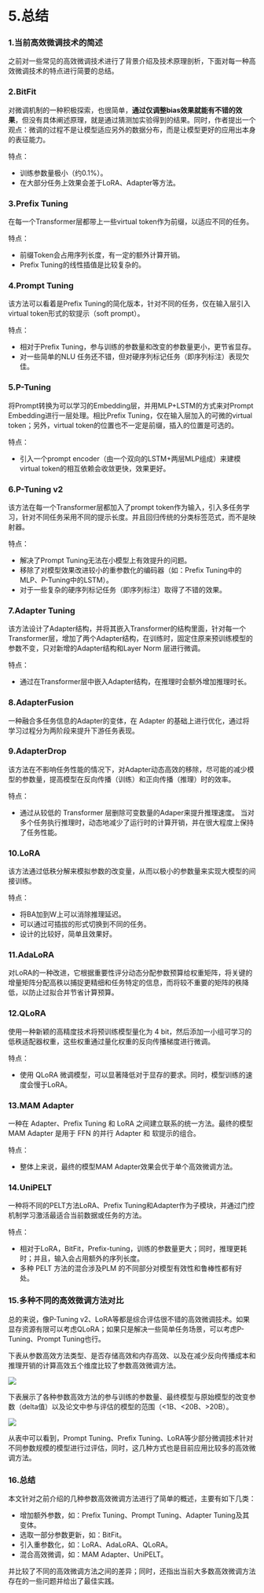 # 5.总结

### 1.**当前高效微调技术的简述**

之前对一些常见的高效微调技术进行了背景介绍及技术原理剖析，下面对每一种高效微调技术的特点进行简要的总结。

### 2.**BitFit**

对微调机制的一种积极探索，也很简单，**通过仅调整bias效果就能有不错的效果**，但没有具体阐述原理，就是通过猜测加实验得到的结果。同时，作者提出一个观点：微调的过程不是让模型适应另外的数据分布，而是让模型更好的应用出本身的表征能力。

特点：

-   训练参数量极小（约0.1%）。
-   在大部分任务上效果会差于LoRA、Adapter等方法。

### 3.**Prefix Tuning**

在每一个Transformer层都带上一些virtual token作为前缀，以适应不同的任务。

特点：

-   前缀Token会占用序列长度，有一定的额外计算开销。
-   Prefix Tuning的线性插值是比较复杂的。

### 4.**Prompt Tuning**

该方法可以看着是Prefix Tuning的简化版本，针对不同的任务，仅在输入层引入virtual token形式的软提示（soft prompt）。

特点：

-   相对于Prefix Tuning，参与训练的参数量和改变的参数量更小，更节省显存。
-   对一些简单的NLU 任务还不错，但对硬序列标记任务（即序列标注）表现欠佳。

### 5.**P-Tuning**

将Prompt转换为可以学习的Embedding层，并用MLP+LSTM的方式来对Prompt Embedding进行一层处理。相比Prefix Tuning，仅在输入层加入的可微的virtual token；另外，virtual token的位置也不一定是前缀，插入的位置是可选的。

特点：

-   引入一个prompt encoder（由一个双向的LSTM+两层MLP组成）来建模virtual token的相互依赖会收敛更快，效果更好。

### 6.**P-Tuning v2**

该方法在每一个Transformer层都加入了prompt token作为输入，引入多任务学习，针对不同任务采用不同的提示长度。并且回归传统的分类标签范式，而不是映射器。

特点：

-   解决了Prompt Tuning无法在小模型上有效提升的问题。
-   移除了对模型效果改进较小的重参数化的编码器（如：Prefix Tuning中的MLP、P-Tuning中的LSTM）。
-   对于一些复杂的硬序列标记任务（即序列标注）取得了不错的效果。

### 7.**Adapter Tuning**

该方法设计了Adapter结构，并将其嵌入Transformer的结构里面，针对每一个Transformer层，增加了两个Adapter结构，在训练时，固定住原来预训练模型的参数不变，只对新增的Adapter结构和Layer Norm 层进行微调。

特点：

-   通过在Transformer层中嵌入Adapter结构，在推理时会额外增加推理时长。

### 8.**AdapterFusion**

一种融合多任务信息的Adapter的变体，在 Adapter 的基础上进行优化，通过将学习过程分为两阶段来提升下游任务表现。

### 9.**AdapterDrop**

该方法在不影响任务性能的情况下，对Adapter动态高效的移除，尽可能的减少模型的参数量，提高模型在反向传播（训练）和正向传播（推理）时的效率。

特点：

-   通过从较低的 Transformer 层删除可变数量的Adaper来提升推理速度。 当对多个任务执行推理时，动态地减少了运行时的计算开销，并在很大程度上保持了任务性能。

### 10.**LoRA**

该方法通过低秩分解来模拟参数的改变量，从而以极小的参数量来实现大模型的间接训练。

特点：

-   将BA加到W上可以消除推理延迟。
-   可以通过可插拔的形式切换到不同的任务。
-   设计的比较好，简单且效果好。

### 11.**AdaLoRA**

对LoRA的一种改进，它根据重要性评分动态分配参数预算给权重矩阵，将关键的增量矩阵分配高秩以捕捉更精细和任务特定的信息，而将较不重要的矩阵的秩降低，以防止过拟合并节省计算预算。

### 12.**QLoRA**

使用一种新颖的高精度技术将预训练模型量化为 4 bit，然后添加一小组可学习的低秩适配器权重，这些权重通过量化权重的反向传播梯度进行微调。

特点：

-   使用 QLoRA 微调模型，可以显著降低对于显存的要求。同时，模型训练的速度会慢于LoRA。

### 13.**MAM Adapter**

一种在 Adapter、Prefix Tuning 和 LoRA 之间建立联系的统一方法。最终的模型 MAM Adapter 是用于 FFN 的并行 Adapter 和 软提示的组合。

特点：

-   整体上来说，最终的模型MAM Adapter效果会优于单个高效微调方法。

### 14.**UniPELT**

一种将不同的PELT方法LoRA、Prefix Tuning和Adapter作为子模块，并通过门控机制学习激活最适合当前数据或任务的方法。

特点：

-   相对于LoRA，BitFit，Prefix-tuning，训练的参数量更大；同时，推理更耗时；并且，输入会占用额外的序列长度。
-   多种 PELT 方法的混合涉及PLM 的不同部分对模型有效性和鲁棒性都有好处。

### 15.**多种不同的高效微调方法对比**

总的来说，像P-Tuning v2、LoRA等都是综合评估很不错的高效微调技术。如果显存资源有限可以考虑QLoRA；如果只是解决一些简单任务场景，可以考虑P-Tuning、Prompt Tuning也行。

下表从参数高效方法类型、是否存储高效和内存高效、以及在减少反向传播成本和推理开销的计算高效五个维度比较了参数高效微调方法。

![](image/image_7LM4US2NjM.png)

下表展示了各种参数高效方法的参与训练的参数量、最终模型与原始模型的改变参数（delta值）以及论文中参与评估的模型的范围（<1B、<20B、>20B）。

![](image/image_CfaWo0sE3k.png)

从表中可以看到，Prompt Tuning、Prefix Tuning、LoRA等少部分微调技术针对不同参数规模的模型进行过评估，同时，这几种方式也是目前应用比较多的高效微调方法。

### 16.**总结**

本文针对之前介绍的几种参数高效微调方法进行了简单的概述，主要有如下几类：

-   增加额外参数，如：Prefix Tuning、Prompt Tuning、Adapter Tuning及其变体。
-   选取一部分参数更新，如：BitFit。
-   引入重参数化，如：LoRA、AdaLoRA、QLoRA。
-   混合高效微调，如：MAM Adapter、UniPELT。

并比较了不同的高效微调方法之间的差异；同时，还指出当前大多数高效微调方法存在的一些问题并给出了最佳实践。
